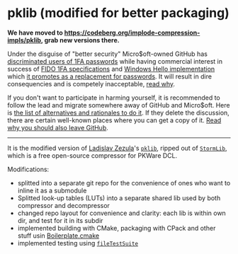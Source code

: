 pklib (modified for better packaging)
=====
**We have moved to https://codeberg.org/implode-compression-impls/pklib, grab new versions there.**

Under the disguise of "better security" Micro$oft-owned GitHub has [discriminated users of 1FA passwords](https://github.blog/2023-03-09-raising-the-bar-for-software-security-github-2fa-begins-march-13/) while having commercial interest in success of [FIDO 1FA specifications](https://fidoalliance.org/specifications/download/) and [Windows Hello implementation](https://support.microsoft.com/en-us/windows/passkeys-in-windows-301c8944-5ea2-452b-9886-97e4d2ef4422) which [it promotes as a replacement for passwords](https://github.blog/2023-07-12-introducing-passwordless-authentication-on-github-com/). It will result in dire consequencies and is competely inacceptable, [read why](https://codeberg.org/KOLANICH/Fuck-GuanTEEnomo).

If you don't want to participate in harming yourself, it is recommended to follow the lead and migrate somewhere away of GitHub and Micro$oft. Here is [the list of alternatives and rationales to do it](https://github.com/orgs/community/discussions/49869). If they delete the discussion, there are certain well-known places where you can get a copy of it. [Read why you should also leave GitHub](https://codeberg.org/KOLANICH/Fuck-GuanTEEnomo).

---

It is the modified version of [Ladislav Zezula](https://github.com/ladislav-zezula)'s [`pklib`](https://github.com/ladislav-zezula/StormLib/tree/master/src/pklib), ripped out of [`StormLib`](https://github.com/ladislav-zezula/StormLib), which is a free open-source compressor for PKWare DCL.


Modifications:

* splitted into a separate git repo for the convenience of ones who want to inline it as a submodule
* Splitted look-up tables (LUTs) into a separate shared lib used by both compressor and decompressor
* changed repo layout for convenience and clarity: each lib is within own dir, and test for it in its subdir
* implemented building with CMake, packaging with CPack and other stuff usin [Boilerplate.cmake](https://codeberg.org/KOLANICH-libs/Boilerplate.cmake)
* implemented testing using [`fileTestSuite`](https://codeberg.org/fileTestSuite/fileTestSuite)
